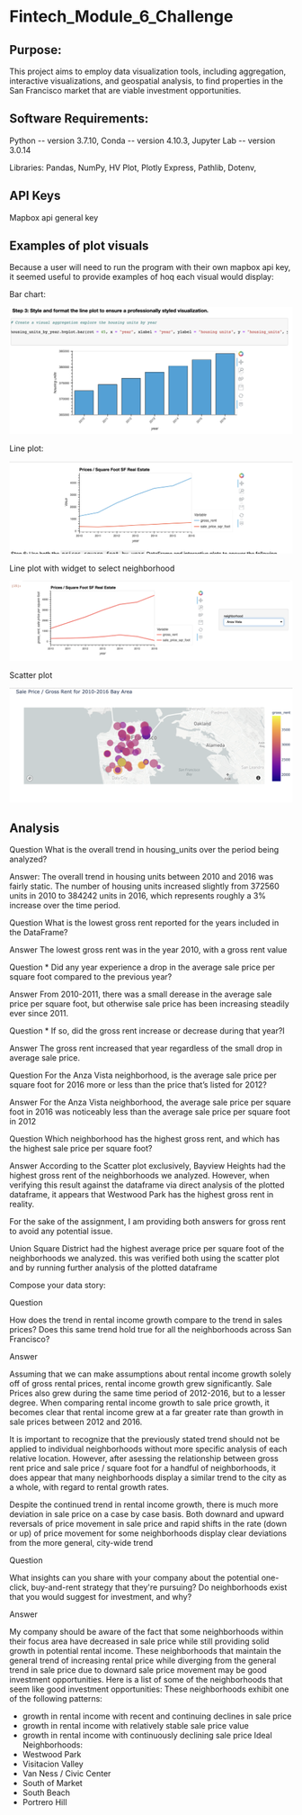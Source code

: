 # Fintech_Module_6_Challenge


## Purpose: 

This project aims to employ data visualization tools, including aggregation, interactive visualizations, and geospatial analysis, to find properties in the San Francisco market that are viable investment opportunities.

## Software Requirements:
Python -- version 3.7.10, Conda -- version 4.10.3, Jupyter Lab -- version 3.0.14

Libraries: Pandas, NumPy, HV Plot, Plotly Express, Pathlib, Dotenv, 

## API Keys

Mapbox api general key


## Examples of plot visuals 

Because a user will need to run the program with their own mapbox api key, it seemed useful to provide examples of hoq each visual would display:

Bar chart:

![alt text](https://github.com/rhurst11/Fintech_Module_6_Challenge/blob/main/Images_For_Readme/barplot_example.png)

Line plot:

![alt text](https://github.com/rhurst11/Fintech_Module_6_Challenge/blob/main/Images_For_Readme/Line_No_Widget.png)

Line plot with widget to select neighborhood

![alt text](https://github.com/rhurst11/Fintech_Module_6_Challenge/blob/main/Images_For_Readme/Line_With_Widget.png)

Scatter plot

![alt text](https://github.com/rhurst11/Fintech_Module_6_Challenge/blob/main/Images_For_Readme/Scatter_Fixed.png)


## Analysis

Question What is the overall trend in housing_units over the period being analyzed?

Answer: The overall trend in housing units between 2010 and 2016 was fairly static. The number of housing units increased slightly from 372560 units in 2010 to 384242 units in 2016, which represents roughly a 3% increase over the time period.


Question What is the lowest gross rent reported for the years included in the DataFrame?

Answer The lowest gross rent was in the year 2010, with a gross rent value

Question * Did any year experience a drop in the average sale price per square foot compared to the previous year?

Answer From 2010-2011, there was a small derease in the average sale price per square foot, but otherwise sale price has been increasing steadily ever since 2011.

Question * If so, did the gross rent increase or decrease during that year?I

Answer The gross rent increased that year regardless of the small drop in average sale price.

Question For the Anza Vista neighborhood, is the average sale price per square foot for 2016 more or less than the price that’s listed for 2012?

Answer For the Anza Vista neighborhood, the average sale price per square foot in 2016 was noticeably less than the average sale price per square foot in 2012


Question Which neighborhood has the highest gross rent, and which has the highest sale price per square foot?

Answer
According to the Scatter plot exclusively, Bayview Heights had the highest gross rent of the neighborhoods we analyzed. However, when verifying this result against the dataframe via direct analysis of the plotted dataframe, it appears that Westwood Park has the highest gross rent in reality.

For the sake of the assignment, I am providing both answers for gross rent to avoid any potential issue.

Union Square District had the highest average price per square foot of the neighborhoods we analyzed. this was verified both using the scatter plot and by running further analysis of the plotted dataframe

Compose your data story:


Question 

How does the trend in rental income growth compare to the trend in sales prices? Does this same trend hold true for all the neighborhoods across San Francisco?

Answer

Assuming that we can make assumptions about rental income growth solely off of gross rental prices, rental income growth grew significantly. Sale Prices also grew during the same time period of 2012-2016, but to a lesser degree. When comparing rental income growth to sale price growth, it becomes clear that rental income grew at a far greater rate than growth in sale prices between 2012 and 2016.

It is important to recognize that the previously stated trend should not be applied to individual neighborhoods without more specific analysis of each relative location.
However, after asessing the relationship between gross rent price and sale price / square foot for a handful of neighborhoods, it does appear that many neighborhoods display a similar trend to the city as a whole, with regard to rental growth rates.

Despite the continued trend in rental income growth, there is much more deviation in sale price on a case by case basis. Both downard and upward reversals of price movement in sale price and rapid shifts in the rate (down or up) of price movement for some neighborhoods display clear deviations from the more general, city-wide trend


Question 

What insights can you share with your company about the potential one-click, buy-and-rent strategy that they're pursuing? Do neighborhoods exist that you would suggest for investment, and why?

Answer

My company should be aware of the fact that some neighborhoods within their focus area have decreased in sale price while still providing solid growth in potential rental income. These neighborhoods that maintain the general trend of increasing rental price while diverging from the general trend in sale price due to downard sale price movement may be good investment opportunities.
Here is a list of some of the neighborhoods that seem like good investment opportunities:
These neighborhoods exhibit one of the following patterns:
* growth in rental income with recent and continuing declines in sale price
* growth in rental income with relatively stable sale price value
* growth in rental income with continuously declining sale price
Ideal Neighborhoods:
* Westwood Park
* Visitacion Valley
* Van Ness / Civic Center
* South of Market
* South Beach
* Portrero Hill



